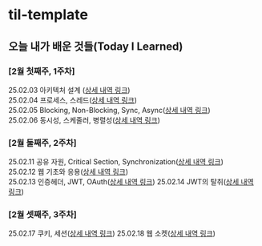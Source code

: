# til-template

## 오늘 내가 배운 것들(Today I Learned)

### [2월 첫째주, 1주차]

25.02.03 아키텍처 설계 ([상세 내역 링크](https://github.com/tpgh02/arnold-til/blob/main/Feb/2025-02-03.md))  
25.02.04 프로세스, 스레드([상세 내역 링크](https://github.com/tpgh02/arnold-til/blob/main/Feb/2025-02-04.md))  
25.02.05 Blocking, Non-Blocking, Sync, Async([상세 내역 링크](https://github.com/100-hours-a-week/arnold-til/blob/main/Feb/2025-02-05.md))  
25.02.06 동시성, 스케줄러, 병렬성([상세 내역 링크](https://github.com/100-hours-a-week/arnold-til/blob/main/Feb/2025-02-06.md))

### [2월 둘째주, 2주차]
25.02.11 공유 자원, Critical Section, Synchronization([상세 내역 링크](https://github.com/100-hours-a-week/arnold-til/blob/main/Feb/2025-02-11.md))  
25.02.12 웹 기초와 응용([상세 내역 링크](https://github.com/100-hours-a-week/arnold-til/blob/main/Feb/2025-02-12.md))  
25.02.13 인증헤더, JWT, OAuth([상세 내역 링크](https://github.com/100-hours-a-week/arnold-til/blob/main/Feb/2025-02-13.md))
25.02.14 JWT의 탈취([상세 내역 링크](https://github.com/100-hours-a-week/arnold-til/blob/main/Feb/2025-02-14.md))

### [2월 셋째주, 3주차]
25.02.17 쿠키, 세션([상세 내역 링크](https://github.com/100-hours-a-week/arnold-til/blob/main/Feb/2025-02-17.md))
25.02.18 웹 소켓([상세 내역 링크](https://github.com/100-hours-a-week/arnold-til/blob/main/Feb/2025-02-18.md))